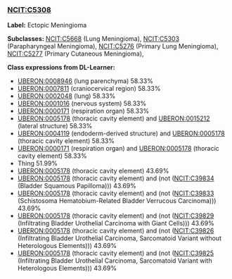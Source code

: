 
### [NCIT:C5308](http://purl.obolibrary.org/obo/NCIT_C5308)
**Label:** Ectopic Meningioma

**Subclasses:** [NCIT:C5668](http://purl.obolibrary.org/obo/NCIT_C5668) (Lung Meningioma), [NCIT:C5303](http://purl.obolibrary.org/obo/NCIT_C5303) (Parapharyngeal Meningioma), [NCIT:C5276](http://purl.obolibrary.org/obo/NCIT_C5276) (Primary Lung Meningioma), [NCIT:C5277](http://purl.obolibrary.org/obo/NCIT_C5277) (Primary Cutaneous Meningioma), 

**Class expressions from DL-Learner:**

- [UBERON:0008946](http://purl.obolibrary.org/obo/UBERON_0008946) (lung parenchyma) 58.33%
- [UBERON:0007811](http://purl.obolibrary.org/obo/UBERON_0007811) (craniocervical region) 58.33%
- [UBERON:0002048](http://purl.obolibrary.org/obo/UBERON_0002048) (lung) 58.33%
- [UBERON:0001016](http://purl.obolibrary.org/obo/UBERON_0001016) (nervous system) 58.33%
- [UBERON:0000171](http://purl.obolibrary.org/obo/UBERON_0000171) (respiration organ) 58.33%
- [UBERON:0005178](http://purl.obolibrary.org/obo/UBERON_0005178) (thoracic cavity element) and [UBERON:0015212](http://purl.obolibrary.org/obo/UBERON_0015212) (lateral structure) 58.33%
- [UBERON:0004119](http://purl.obolibrary.org/obo/UBERON_0004119) (endoderm-derived structure) and [UBERON:0005178](http://purl.obolibrary.org/obo/UBERON_0005178) (thoracic cavity element) 58.33%
- [UBERON:0000171](http://purl.obolibrary.org/obo/UBERON_0000171) (respiration organ) and [UBERON:0005178](http://purl.obolibrary.org/obo/UBERON_0005178) (thoracic cavity element) 58.33%
- Thing 51.99%
- [UBERON:0005178](http://purl.obolibrary.org/obo/UBERON_0005178) (thoracic cavity element) 43.69%
- [UBERON:0005178](http://purl.obolibrary.org/obo/UBERON_0005178) (thoracic cavity element) and (not ([NCIT:C39834](http://purl.obolibrary.org/obo/NCIT_C39834) (Bladder Squamous Papilloma))) 43.69%
- [UBERON:0005178](http://purl.obolibrary.org/obo/UBERON_0005178) (thoracic cavity element) and (not ([NCIT:C39833](http://purl.obolibrary.org/obo/NCIT_C39833) (Schistosoma Hematobium-Related Bladder Verrucous Carcinoma))) 43.69%
- [UBERON:0005178](http://purl.obolibrary.org/obo/UBERON_0005178) (thoracic cavity element) and (not ([NCIT:C39829](http://purl.obolibrary.org/obo/NCIT_C39829) (Infiltrating Bladder Urothelial Carcinoma with Giant Cells))) 43.69%
- [UBERON:0005178](http://purl.obolibrary.org/obo/UBERON_0005178) (thoracic cavity element) and (not ([NCIT:C39826](http://purl.obolibrary.org/obo/NCIT_C39826) (Infiltrating Bladder Urothelial Carcinoma, Sarcomatoid Variant without Heterologous Elements))) 43.69%
- [UBERON:0005178](http://purl.obolibrary.org/obo/UBERON_0005178) (thoracic cavity element) and (not ([NCIT:C39825](http://purl.obolibrary.org/obo/NCIT_C39825) (Infiltrating Bladder Urothelial Carcinoma, Sarcomatoid Variant with Heterologous Elements))) 43.69%


